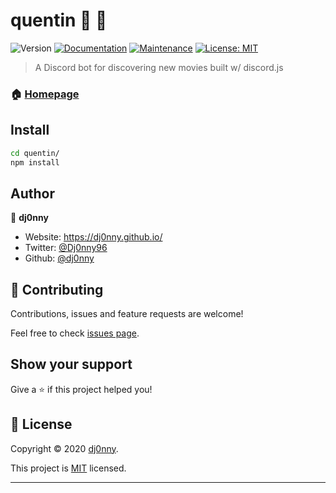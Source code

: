 # quentin 🤖 🎥
![Version](https://img.shields.io/badge/version-1.0.0-blue.svg?cacheSeconds=2592000)
[![Documentation](https://img.shields.io/badge/documentation-yes-brightgreen.svg)](https://github.com/dj0nny/quentin#readme)
[![Maintenance](https://img.shields.io/badge/Maintained%3F-yes-green.svg)](https://github.com/dj0nny/quentin/graphs/commit-activity)
[![License: MIT](https://img.shields.io/github/license/dj0nny/quentin)](https://github.com/dj0nny/quentin/blob/develop/LICENSE.md)

> A Discord bot for discovering new movies built w/ discord.js

### 🏠 [Homepage](https://github.com/dj0nny/quentin#readme)

## Install

```sh
cd quentin/
npm install
```

## Author

👤 **dj0nny**

* Website: https://dj0nny.github.io/
* Twitter: [@Dj0nny96](https://twitter.com/Dj0nny96)
* Github: [@dj0nny](https://github.com/dj0nny)

## 🤝 Contributing

Contributions, issues and feature requests are welcome!

Feel free to check [issues page](https://github.com/dj0nny/quentin/issues). 

## Show your support

Give a ⭐️ if this project helped you!


## 📝 License

Copyright © 2020 [dj0nny](https://github.com/dj0nny).

This project is [MIT](https://github.com/dj0nny/quentin/blob/develop/LICENSE.md) licensed.

***